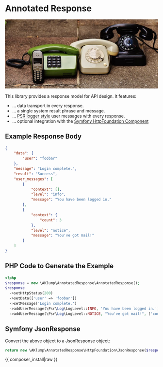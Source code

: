 <!--
id: readme
tags: ''
-->

# Annotated Response

![Hero](../../images/hero.jpg)

This library provides a response model for API design. It features:

* ... data transport in every response.
* ... a single system result phrase and message.
* ... [PSR logger style](https://www.php-fig.org/psr/psr-3) user messages with every response.
* ... optional integration with the [Symfony HttpFoundation Component](https://symfony.com/doc/current/components/http_foundation.html)

## Example Response Body

```json
{
    "data": {
        "user": "foobar"
    },
    "message": "Login complete.",
    "result": "Success",
    "user_messages": [
        {
            "context": [],
            "level": "info",
            "message": "You have been logged in."
        },
        {
            "context": {
                "count": 3
            },
            "level": "notice",
            "message": "You've got mail!"
        }
    ]
}
```

## PHP Code to Generate the Example

```php
<?php
$response = new \AKlump\AnnotatedResponse\AnnotatedResponse();
$response
  ->setHttpStatus(200)
  ->setData(['user' => 'foobar'])
  ->setMessage('Login complete.')
  ->addUserMessage(\Psr\Log\LogLevel::INFO, 'You have been logged in.')
  ->addUserMessage(\Psr\Log\LogLevel::NOTICE, "You've got mail!", ['count' => 3]);
```

## Symfony JsonResponse

Convert the above object to a JsonResponse object:

```php
return new \AKlump\AnnotatedResponse\HttpFoundation\JsonResponse($response);
```

{{ composer_install|raw }}
